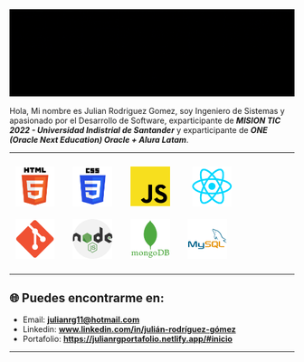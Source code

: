 
<img src="./img/GifConsole.gif">

<br>

Hola, Mi nombre es Julian Rodriguez Gomez, soy Ingeniero de Sistemas y apasionado por el Desarrollo de Software, exparticipante de ***MISION TIC 2022 - Universidad Indistrial de Santander*** y exparticipante de ***ONE (Oracle Next Education) Oracle + Alura Latam***.

---------

<img width="70px" 
    height="70px" 
    style="margin: 10px"
    src="./img/html.svg"> &nbsp;
<img width="70px" 
    height="70px" 
    style="margin: 10px"
    src="./img/css.svg"> &nbsp;
<img width="70px" 
    height="70px" 
    style="margin: 10px"
    src="./img/javascript.svg"> &nbsp; &nbsp;
<img width="70px" 
    height="70px" 
    style="margin: 10px"
    src="./img/react.svg"> &nbsp;
<img width="70px" 
    height="70px" 
    style="margin: 10px"
    src="./img/git.png"> &nbsp;
<img width="70px" 
    height="70px" 
    style="margin: 10px"
    src="./img/nodejs.png"> &nbsp;
<img width="70px" 
    height="70px" 
    style="margin: 10px"
    src="./img/mongodb.svg"> &nbsp;
<img width="70px" 
    height="70px" 
    style="margin: 10px"
    src="./img/mysql.svg"> &nbsp;

-----

## 🌐 Puedes encontrarme en:

- Email: **julianrg11@hotmail.com**
- Linkedin: **www.linkedin.com/in/julián-rodríguez-gómez**
- Portafolio: **https://julianrgportafolio.netlify.app/#inicio**

 
--------
